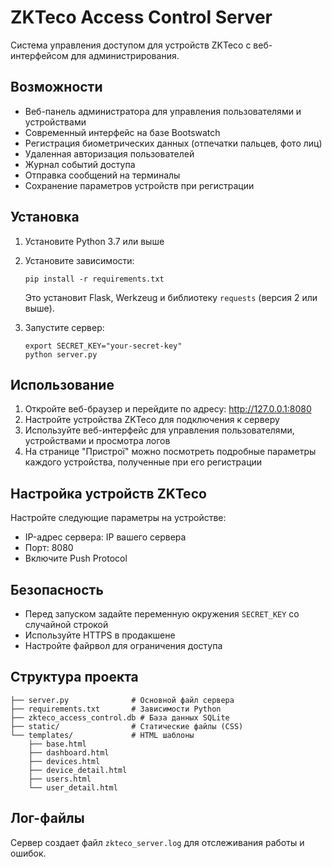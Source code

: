 # ZKTeco Access Control Server

Система управления доступом для устройств ZKTeco с веб-интерфейсом для администрирования.

## Возможности

- Веб-панель администратора для управления пользователями и устройствами
- Современный интерфейс на базе Bootswatch
- Регистрация биометрических данных (отпечатки пальцев, фото лиц)
- Удаленная авторизация пользователей
- Журнал событий доступа
- Отправка сообщений на терминалы
- Сохранение параметров устройств при регистрации

## Установка

1. Установите Python 3.7 или выше
2. Установите зависимости:
   ```
   pip install -r requirements.txt
   ```

   Это установит Flask, Werkzeug и библиотеку `requests` (версия 2 или выше).
3. Запустите сервер:

   ```
   export SECRET_KEY="your-secret-key"
   python server.py
   ```

## Использование

1. Откройте веб-браузер и перейдите по адресу: http://127.0.0.1:8080
2. Настройте устройства ZKTeco для подключения к серверу
3. Используйте веб-интерфейс для управления пользователями, устройствами и просмотра логов
4. На странице "Пристрої" можно посмотреть подробные параметры каждого устройства, полученные при его регистрации


## Настройка устройств ZKTeco

Настройте следующие параметры на устройстве:
- IP-адрес сервера: IP вашего сервера
- Порт: 8080
- Включите Push Protocol

## Безопасность

- Перед запуском задайте переменную окружения `SECRET_KEY` со случайной строкой
- Используйте HTTPS в продакшене
- Настройте файрвол для ограничения доступа

## Структура проекта

```
├── server.py              # Основной файл сервера
├── requirements.txt       # Зависимости Python
├── zkteco_access_control.db # База данных SQLite
├── static/                # Статические файлы (CSS)
└── templates/             # HTML шаблоны
    ├── base.html
    ├── dashboard.html
    ├── devices.html
    ├── device_detail.html
    ├── users.html
    └── user_detail.html
```

## Лог-файлы

Сервер создает файл `zkteco_server.log` для отслеживания работы и ошибок.
